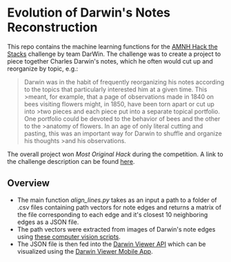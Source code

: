 # Evolution of Darwin's Notes Reconstruction

This repo contains the machine learning functions for the [AMNH Hack the Stacks](http://www.amnh.org/learn-teach/adults/bridgeup-stem/hackathon) challenge by team DarWin. The challenge was to create a project to piece together Charles Darwin's notes, which he often would cut up and reorganize by topic, e.g.:

>Darwin was in the habit of frequently reorganizing his notes according to the topics that particularly interested him at a given time. This >meant, for example, that a page of observations made in 1840 on bees visiting flowers might, in 1850, have been torn apart or cut up into >two pieces and each piece put into a separate topical portfolio. One portfolio could be devoted to the behavior of bees and the other to the >anatomy of flowers. In an age of only literal cutting and pasting, this was an important way for Darwin to shuffle and organize his thoughts >and his observations.

The overall project won *Most Original Hack* during the competition. A link to the challenge description can be found [here](https://github.com/amnh/HackTheStacks/wiki/The-Evolution-of-Darwin's-Notes).

## Overview

+ The main function *align_lines.py* takes as an input a path to a folder of .csv files containing path vectors for note edges and returns a matrix of the file corresponding to each edge and it's closest 10 neighboring edges as a JSON file. 
+ The path vectors were extracted from images of Darwin's note edges using [these computer vision scripts](https://github.com/HackTheStacks/darwin-notes-image-processing). 
+ The JSON file is then fed into the [Darwin Viewer API](https://github.com/HackTheStacks/darwin-viewer) which can be visualized using the [Darwin Viewer Mobile App](https://github.com/HackTheStacks/darwin-viewer-mobile).
